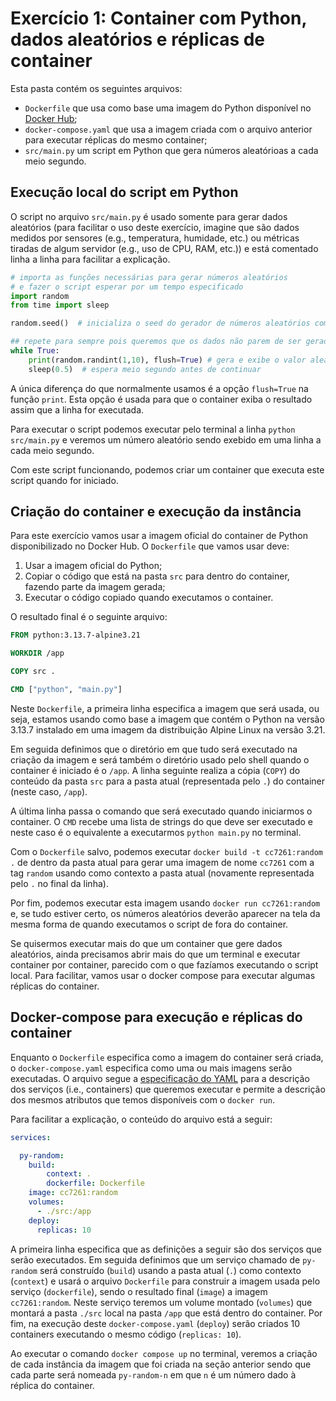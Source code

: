 # Exercício 1: Container com Python, dados aleatórios e réplicas de container

Esta pasta contém os seguintes arquivos:
- `Dockerfile` que usa como base uma imagem do Python disponível no [Docker Hub](https://hub.docker.com/_/python);
- `docker-compose.yaml` que usa a imagem criada com o arquivo anterior para executar réplicas do mesmo container;
- `src/main.py` um script em Python que gera números aleatórioas a cada meio segundo.

## Execução local do script em Python

O script no arquivo `src/main.py` é usado somente para gerar dados aleatórios (para facilitar o uso deste exercício, imagine que são dados medidos por sensores (e.g., temperatura, humidade, etc.) ou métricas tiradas de algum servidor (e.g., uso de CPU, RAM, etc.)) e está comentado linha a linha para facilitar a explicação.

```python
# importa as funções necessárias para gerar números aleatórios
# e fazer o script esperar por um tempo especificado
import random
from time import sleep

random.seed()  # inicializa o seed do gerador de números aleatórios com o horário atual

## repete para sempre pois queremos que os dados não parem de ser gerados
while True:
    print(random.randint(1,10), flush=True) # gera e exibe o valor aleatório
    sleep(0.5)  # espera meio segundo antes de continuar
```

A única diferença do que normalmente usamos é a opção `flush=True` na função `print`. Esta opção é usada para que o container exiba o resultado assim que a linha for executada.

Para executar o script podemos executar pelo terminal a linha `python src/main.py` e veremos um número aleatório sendo exebido em uma linha a cada meio segundo.

Com este script funcionando, podemos criar um container que executa este script quando for iniciado.

## Criação do container e execução da instância

Para este exercício vamos usar a imagem oficial do container de Python disponibilizado no Docker Hub. O `Dockerfile` que vamos usar deve:
1. Usar a imagem oficial do Python;
2. Copiar o código que está na pasta `src` para dentro do container, fazendo parte da imagem gerada;
3. Executar o código copiado quando executamos o container.

O resultado final é o seguinte arquivo:

```Dockerfile
FROM python:3.13.7-alpine3.21

WORKDIR /app

COPY src .

CMD ["python", "main.py"]
```

Neste `Dockerfile`, a primeira linha especifica a imagem que será usada, ou seja, estamos usando como base a imagem que contém o Python na versão 3.13.7 instalado em uma imagem da distribuição Alpine Linux na versão 3.21.

Em seguida definimos que o diretório em que tudo será executado na criação da imagem e será também o diretório usado pelo shell quando o container é iniciado é o `/app`. A linha seguinte realiza a cópia (`COPY`) do conteúdo da pasta `src` para a pasta atual (representada pelo `.`) do container (neste caso, `/app`).

A última linha passa o comando que será executado quando iniciarmos o container. O `CMD` recebe uma lista de strings do que deve ser executado e neste caso é o equivalente a executarmos `python main.py` no terminal.

Com o `Dockerfile` salvo, podemos executar `docker build -t cc7261:random .` de dentro da pasta atual para gerar uma imagem de nome `cc7261` com a tag `random` usando como contexto a pasta atual (novamente representada pelo `.` no final da linha).

Por fim, podemos executar esta imagem usando `docker run cc7261:random` e, se tudo estiver certo, os números aleatórios deverão aparecer na tela da mesma forma de quando executamos o script de fora do container.

Se quisermos executar mais do que um container que gere dados aleatórios, ainda precisamos abrir mais do que um terminal e executar container por container, parecido com o que fazíamos executando o script local. Para facilitar, vamos usar o docker compose para executar algumas réplicas do container.

## Docker-compose para execução e réplicas do container

Enquanto o `Dockerfile` especifica como a imagem do container será criada, o `docker-compose.yaml` especifica como uma ou mais imagens serão executadas. O arquivo segue a [especificação do YAML](https://yaml.org/spec/1.2.2/) para a descrição dos serviços (i.e., containers) que queremos executar e permite a descrição dos mesmos atributos que temos disponíveis com o `docker run`.

Para facilitar a explicação, o conteúdo do arquivo está a seguir:
```yaml
services:

  py-random:
    build:
        context: .
        dockerfile: Dockerfile
    image: cc7261:random
    volumes:
      - ./src:/app
    deploy:
      replicas: 10
````

A primeira linha especifica que as definições a seguir são dos serviços que serão executados. Em seguida definimos que um serviço chamado de `py-random` será construído (`build`) usando a pasta atual (`.`) como contexto (`context`) e usará o arquivo `Dockerfile` para construir a imagem usada pelo serviço (`dockerfile`), sendo o resultado final (`image`) a imagem `cc7261:random`. Neste serviço teremos um volume montado (`volumes`) que montará a pasta `./src` local na pasta `/app` que está dentro do container. Por fim, na execução deste `docker-compose.yaml` (`deploy`) serão criados 10 containers executando o mesmo código (`replicas: 10`).

Ao executar o comando `docker compose up` no terminal, veremos a criação de cada instância da imagem que foi criada na seção anterior sendo que cada parte será nomeada `py-random-n` em que `n` é um número dado à réplica do container.
